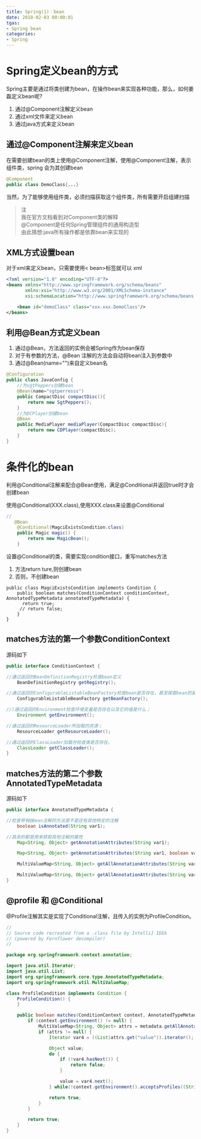 ```yaml
---
title: Spring(1)：bean
date: 2018-02-03 00:00:01
tgas: 
- Spring bean
categories: 
- Spring 
---
```



# Spring定义bean的方式
Spring主要是通过将类创建为bean，在操作bean来实现各种功能，那么，如何姜磊定义bean呢?
1. 通过@Component注解定义bean
2. 通过xml文件来定义bean
3. 通过java方式来定义bean

## 通过@Component注解来定义bean

在需要创建bean的类上使用@Component注解，使用@Component注解，表示组件类，spring 会为其创建bean

```java
@Component
public class DemoClass{...}
```
当然，为了能够使用组件类，必须扫描获取这个组件类，所有需要开启组建扫描

>注  
> 我在官方文档看到对Component类的解释  
>@Component是任何Spring管理组件的通用构造型  
>由此猜想:java所有操作都是依靠bean来实现的

## XML方式设置bean
对于xml来定义bean，只需要使用< bean>标签就可以
xml
```xml
<?xml version="1.0" encoding="UTF-8"?>
<beans xmlns="http://www.springframework.org/schema/beans"
       xmlns:xsi="http://www.w3.org/2001/XMLSchema-instance"
       xsi:schemaLocation="http://www.springframework.org/schema/beans http://www.springframework.org/schema/beans/spring-beans.xsd">

    <bean id="demoClass" class="xxx.xxx.DemoClass"/>
</beans>
```

## 利用@Bean方式定义bean

1. 通过@Bean，方法返回的实例会被Spring作为bean保存
2. 对于有参数的方法，@Bean 注解的方法会自动将bean注入到参数中
3. 通过@Bean(name="")来自定义bean名
```java
@Configuration
public class JavaConfig {
    //为sgtPeppers创建bean
    @Bean(name="sgtperresss")
    public CompactDisc compactDisc(){
        return new SgtPeppers();
    }
    //为DCPlayer创建bean
    @Bean
    public MediaPlayer mediaPlayer(CompactDisc compactDisc){
        return new CDPlayer(compactDisc);
    }
}
```


# 条件化的bean

利用@Conditional注解来配合@Bean使用，满足@Conditional并返回true时才会创建bean  

使用@Conditional(XXX.class),使用XXX.class来设置@Conditional
```java
//
   @Bean
    @Conditional(MagciExistsCondition.class)
    public Magic magic() {
        return new MagicBean();
    }
```
设置@Conditional的类，需要实现condition接口，重写matches方法
1. 方法return ture,则创建bean
2. 否则，不创建bean
```
public class MagciExistsCondition implements Condition {
    public boolean matches(ConditionContext conditionContext, AnnotatedTypeMetadata annotatedTypeMetadata) {
      return true;
     // return false;
    }
}
```

## matches方法的第一个参数ConditionContext
源码如下
```java
public interface ConditionContext {

//通过返回的BeanDefinitionRegistry检查bean定义
    BeanDefinitionRegistry getRegistry();

//通过返回的ConfigurableListableBeanFactory检查bean是否存在，甚至探查bean的属性
    ConfigurableListableBeanFactory getBeanFactory();

//)通过返回的Environment检查环境变量是否存在以及它的值是什么；
    Environment getEnvironment();

//通过返回的ResourceLoader所加载的资源；
    ResourceLoader getResourceLoader();

//通过返回的ClassLoader加载并检查类是否存在。
    ClassLoader getClassLoader();
}
```
## matches方法的第二个参数AnnotatedTypeMetadata
源码如下
```java
public interface AnnotatedTypeMetadata {

//检查带有@Bean注解的方法是不是还有其他特定的注解
    boolean isAnnotated(String var1);

//其余的都是用来获取其他注解的属性
    Map<String, Object> getAnnotationAttributes(String var1);

    Map<String, Object> getAnnotationAttributes(String var1, boolean var2);

    MultiValueMap<String, Object> getAllAnnotationAttributes(String var1);

    MultiValueMap<String, Object> getAllAnnotationAttributes(String var1, boolean var2);
}
```

## @profile 和 @Conditional

@Profile注解其实是实现了Conditional注解，且传入的实例为ProfileCondition。

```java
//
// Source code recreated from a .class file by IntelliJ IDEA
// (powered by Fernflower decompiler)
//

package org.springframework.context.annotation;

import java.util.Iterator;
import java.util.List;
import org.springframework.core.type.AnnotatedTypeMetadata;
import org.springframework.util.MultiValueMap;

class ProfileCondition implements Condition {
    ProfileCondition() {
    }

    public boolean matches(ConditionContext context, AnnotatedTypeMetadata metadata) {
        if (context.getEnvironment() != null) {
            MultiValueMap<String, Object> attrs = metadata.getAllAnnotationAttributes(Profile.class.getName());
            if (attrs != null) {
                Iterator var4 = ((List)attrs.get("value")).iterator();

                Object value;
                do {
                    if (!var4.hasNext()) {
                        return false;
                    }

                    value = var4.next();
                } while(!context.getEnvironment().acceptsProfiles((String[])((String[])value)));

                return true;
            }
        }

        return true;
    }
}
```
